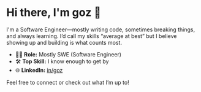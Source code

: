 # Hi there, I'm goz 👋

I'm a Software Engineer—mostly writing code, sometimes breaking things, and always learning. I’d call my skills “average at best” but I believe showing up and building is what counts most.

- 🧑‍💻 **Role:** Mostly SWE (Software Engineer)
- 🛠️ **Top Skill:** I know enough to get by
- 🌐 **LinkedIn:** [in/goz](https://www.linkedin.com/in/goz)

Feel free to connect or check out what I’m up to!
